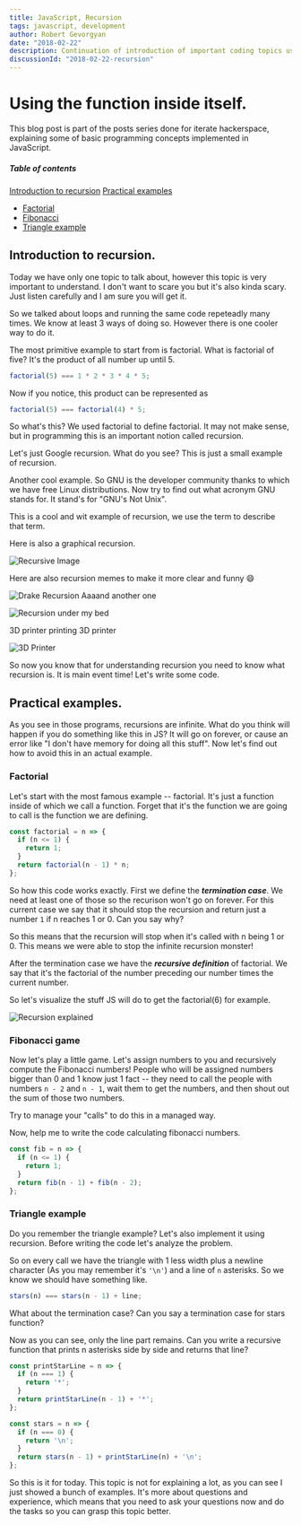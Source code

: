 ```yaml
---
title: JavaScript, Recursion
tags: javascript, development
author: Robert Gevorgyan
date: "2018-02-22"
description: Continuation of introduction of important coding topics using Javascript
discussionId: "2018-02-22-recursion"
---
```


# Using the function inside itself.

This blog post is part of the posts series done for iterate hackerspace, explaining some of basic programming concepts implemented in JavaScript.

##### Table of contents

[Introduction to recursion](#intro-recursion)
[Practical examples](#practical)

* [Factorial](#factorial)
* [Fibonacci](#fibonacci)
* [Triangle example](#triangle)

## Introduction to recursion.

Today we have only one topic to talk about, however this topic is very important to understand. I don't want to scare you but it's also kinda scary. Just listen carefully and I am sure you will get it.

So we talked about loops and running the same code repeteadly many times. We know at least 3 ways of doing so. However there is one cooler way to do it.

The most primitive example to start from is factorial. What is factorial of five? It's the product of all number up until 5.

```javascript
factorial(5) === 1 * 2 * 3 * 4 * 5;
```

Now if you notice, this product can be represented as

```javascript
factorial(5) === factorial(4) * 5;
```

So what's this? We used factorial to define factorial. It may not make sense, but in programming this is an important notion called recursion.

Let's just Google recursion. What do you see? This is just a small example of recursion.

Another cool example. So GNU is the developer community thanks to which we have free Linux distributions. Now try to find out what acronym GNU stands for. It stand's for "GNU's Not Unix".

This is a cool and wit example of recursion, we use the term to describe that term.

Here is also a graphical recursion.

![Recursive Image](https://upload.wikimedia.org/wikipedia/commons/b/b3/Screenshot_Recursion_via_vlc.png 'Recursion')

Here are also recursion memes to make it more clear and funny :smile:

![Drake Recursion](https://i.redd.it/md4l7yy3rgly.jpg 'Drake recursion')
Aaaand another one

![Recursion under my bed](https://pics.me.me/dad-there-is-a-recursion-under-my-bed-oad-there-29924251.png 'Recursion under my bed')

3D printer printing 3D printer

![3D Printer](http://wiki.secretgeek.net/Image/3d_printer_factory.jpg)

So now you know that for understanding recursion you need to know what recursion is. It is main event time! Let's write some code.

## Practical examples.

As you see in those programs, recursions are infinite. What do you think will happen if you do something like this in JS? It will go on forever, or cause an error like "I don't have memory for doing all this stuff". Now let's find out how to avoid this in an actual example.

### Factorial

Let's start with the most famous example -- factorial. It's just a function inside of which we call a function. Forget that it's the function we are going to call is the function we are defining.

```javascript
const factorial = n => {
  if (n <= 1) {
    return 1;
  }
  return factorial(n - 1) * n;
};
```

So how this code works exactly. First we define the **_termination case_**. We need at least one of those so the recurison won't go on forever. For this current case we say that it should stop the recursion and return just a number `1` if n reaches 1 or 0. Can you say why?

So this means that the recursion will stop when it's called with n being 1 or 0. This means we were able to stop the infinite recursion monster!

After the termination case we have the **_recursive definition_** of factorial. We say that it's the factorial of the number preceding our number times the current number.

So let's visualize the stuff JS will do to get the factorial(6) for example.

![Recursion explained](http://1.bp.blogspot.com/-ezSpp0vDQSo/VerVHxsgY8I/AAAAAAAADtg/VAKkf_HYJdk/s1600/factorial%2Bin%2BJava.gif)

### Fibonacci game

Now let's play a little game. Let's assign numbers to you and recursively compute the Fibonacci numbers! People who will be assigned numbers bigger than 0 and 1 know just 1 fact -- they need to call the people with numbers `n - 2` and `n - 1`, wait them to get the numbers, and then shout out the sum of those two numbers.

Try to manage your "calls" to do this in a managed way.

Now, help me to write the code calculating fibonacci numbers.

```javascript
const fib = n => {
  if (n <= 1) {
    return 1;
  }
  return fib(n - 1) + fib(n - 2);
};
```

### Triangle example

Do you remember the triangle example? Let's also implement it using recursion. Before writing the code let's analyze the problem.

So on every call we have the triangle with 1 less width plus a newline character (As you may remember it's `'\n'`) and a line of `n` asterisks. So we know we should have something like.

```javascript
stars(n) === stars(n - 1) + line;
```

What about the termination case? Can you say a termination case for stars function?

Now as you can see, only the line part remains. Can you write a recursive function that prints n asterisks side by side and returns that line?

```javascript
const printStarLine = n => {
  if (n === 1) {
    return '*';
  }
  return printStarLine(n - 1) + '*';
};

const stars = n => {
  if (n === 0) {
    return '\n';
  }
  return stars(n - 1) + printStarLine(n) + '\n';
};
```

So this is it for today. This topic is not for explaining a lot, as you can see I just showed a bunch of examples. It's more about questions and experience, which means that you need to ask your questions now and do the tasks so you can grasp this topic better.
